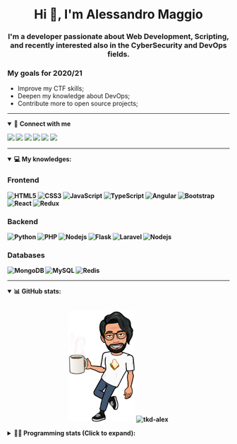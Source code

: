 <h1 align="center">Hi 👋, I'm Alessandro Maggio</h1>
<h3 align="center">I'm a developer passionate about Web Development, Scripting, and recently interested also in the CyberSecurity and DevOps fields.</h3>

### My goals for 2020/21
- Improve my CTF skills;
- Deepen my knowledge about DevOps;
- Contribute more to open source projects;

____

<details open>
<summary>🤝 <b>Connect with me<b></summary>

<p align = "center">

[<img src="https://img.shields.io/badge/twitter-1DA1F2.svg?&style=for-the-badge&logo=twitter&logoColor=white" />](https://twitter.com/TkdAxel)
[<img src ="https://img.shields.io/badge/portfolio-web-%23.svg?&style=for-the-badge&logo=&logoColor=white%22">](https://alessandromaggio.it/)
[<img src ="https://img.shields.io/badge/Telegram-1ca0f1.svg?&style=for-the-badge&logo=Telegram&logoColor=white%22&link=https://t.me/TkdAlex">](https://t.me/TkdAlex/)
[<img src="https://img.shields.io/badge/gmail-c14438.svg?&style=for-the-badge&logo=Gmail&logoColor=white&link=mailto:alex.tkd.alex@gmail.com"/>](mailto:alex.tkd.alex@gmail.com)
[<img src="https://img.shields.io/badge/linkedin-0077B5.svg?&style=for-the-badge&logo=linkedin&logoColor=white" />](https://www.linkedin.com/in/aalessandromaggio/)
[<img src = "https://img.shields.io/badge/instagram-E4405F.svg?&style=for-the-badge&logo=instagram&logoColor=white">](https://www.instagram.com/tkd_alex/)
<!--- [![Visits Badge](https://badges.pufler.dev/visits/tkd-alex/tkd-alex?style=for-the-badge&color=blue)](https://github.com/tkd-alex/tkd-alex) -->

</p>

</details>

---

<details open>
<summary>💻 <b>My knowledges</b>: </summary>

### Frontend
![HTML5](https://img.shields.io/badge/-HTML5-E34F26.svg?style=for-the-badge&logo=html5&logoColor=ffffff)
![CSS3](https://img.shields.io/badge/-CSS3-1572B6.svg?style=for-the-badge&logo=css3)
![JavaScript](https://img.shields.io/badge/-JavaScript-282C34?style=for-the-badge&logo=javascript)
![TypeScript](https://img.shields.io/badge/-TypeScript-007ACC?style=for-the-badge&logo=typescript)
![Angular](https://img.shields.io/badge/-Angular-DD0031?style=for-the-badge&logo=angular)
![Bootstrap](https://img.shields.io/badge/-Bootstrap-563D7C.svg?style=for-the-badge&logo=bootstrap)
![React](https://img.shields.io/badge/-React-282C34.svg?style=for-the-badge&logo=react&logoColor=ffffff)
![Redux](https://img.shields.io/badge/-Redux-764ABC.svg?style=for-the-badge&logo=redux)

### Backend
![Python](https://img.shields.io/badge/-Python-3776AB.svg?style=for-the-badge&logo=Python&logoColor=ffffff)
![PHP](https://img.shields.io/badge/-PHP-777BB4.svg?style=for-the-badge&logo=PHP&logoColor=ffffff)
![Nodejs](https://img.shields.io/badge/-Bash-4EAA25.svg?style=for-the-badge&logo=gnu-bash&logoColor=ffffff)
![Flask](https://img.shields.io/badge/-Flask-282C34.svg?style=for-the-badge&logo=flask)
![Laravel](https://img.shields.io/badge/-Laravel-FF2D20.svg?style=for-the-badge&logo=laravel&logoColor=ffffff)
![Nodejs](https://img.shields.io/badge/-Nodejs-339933.svg?style=for-the-badge&logo=Node.js&logoColor=ffffff)

### Databases
![MongoDB](https://img.shields.io/badge/-MongoDB-47A248?style=for-the-badge&logo=mongodb&logoColor=ffffff)
![MySQL](https://img.shields.io/badge/-MySQL-4479A1?style=for-the-badge&logo=mysql&logoColor=ffffff)
![Redis](https://img.shields.io/badge/-Redis-DC382D?style=for-the-badge&logo=Redis&logoColor=ffffff)

</details>

---

<details open>
 <summary>📊 <b>GitHub stats</b>: </summary>

<br>

<p align = "center">
    <img src="https://raw.githubusercontent.com/Tkd-Alex/tkd-alex/master/images/321517cd-ff68-41a7-b0d1-e765680568a7-8b6448d9-c944-4146-b633-adbdd25cb471-v1.png" height="250" />
    <img src="https://github-readme-stats.vercel.app/api?username=tkd-alex&show_icons=true&count_private=true&hide_border=true&line_height=25" alt="tkd-alex">
</p>

</design>

<details>
 <summary>👨‍💻 <b>Programming stats (Click to expand)</b>: </summary>
 
<!--START_SECTION:waka-->
**I'm an Early 🐤** 

```text
🌞 Morning    230 commits    █████░░░░░░░░░░░░░░░░░░░░   20.23% 
🌆 Daytime    456 commits    ██████████░░░░░░░░░░░░░░░   40.11% 
🌃 Evening    416 commits    █████████░░░░░░░░░░░░░░░░   36.59% 
🌙 Night      35 commits     ░░░░░░░░░░░░░░░░░░░░░░░░░   3.08%

```
📅 **I'm Most Productive on Wednesday** 

```text
Monday       167 commits    ███░░░░░░░░░░░░░░░░░░░░░░   14.69% 
Tuesday      194 commits    ████░░░░░░░░░░░░░░░░░░░░░   17.06% 
Wednesday    223 commits    █████░░░░░░░░░░░░░░░░░░░░   19.61% 
Thursday     162 commits    ███░░░░░░░░░░░░░░░░░░░░░░   14.25% 
Friday       193 commits    ████░░░░░░░░░░░░░░░░░░░░░   16.97% 
Saturday     87 commits     ██░░░░░░░░░░░░░░░░░░░░░░░   7.65% 
Sunday       111 commits    ██░░░░░░░░░░░░░░░░░░░░░░░   9.76%

```


📊 **This Week I Spent My Time On** 

```text
⌚︎ Time Zone: Europe/Rome

💬 Programming Languages: 
Python                   17 hrs 59 mins      █████████░░░░░░░░░░░░░░░░   36.66% 
Kotlin                   16 hrs 15 mins      ████████░░░░░░░░░░░░░░░░░   33.15% 
Go                       7 hrs 26 mins       ███░░░░░░░░░░░░░░░░░░░░░░   15.18% 
XML                      3 hrs 28 mins       █░░░░░░░░░░░░░░░░░░░░░░░░   7.08% 
JavaScript               1 hr 8 mins         ░░░░░░░░░░░░░░░░░░░░░░░░░   2.33%

🔥 Editors: 
Android Studio           20 hrs 43 mins      ██████████░░░░░░░░░░░░░░░   42.26% 
Sublime Text             16 hrs 29 mins      ████████░░░░░░░░░░░░░░░░░   33.64% 
VS Code                  11 hrs 49 mins      ██████░░░░░░░░░░░░░░░░░░░   24.1%

🐱‍💻 Projects: 
Search Utility           20 hrs 33 mins      ██████████░░░░░░░░░░░░░░░   41.91% 
1-CycleTLS               5 hrs 22 mins       ██░░░░░░░░░░░░░░░░░░░░░░░   10.94% 
Fuck-Package             4 hrs 57 mins       ██░░░░░░░░░░░░░░░░░░░░░░░   10.11% 
CycleTLSForKechinator    4 hrs 37 mins       ██░░░░░░░░░░░░░░░░░░░░░░░   9.41% 
COPenaghenAIO            4 hrs 22 mins       ██░░░░░░░░░░░░░░░░░░░░░░░   8.9%

💻 Operating System: 
Linux                    49 hrs 2 mins       █████████████████████████   100.0%

```

**I Mostly Code in Python** 

```text
Python                   29 repos            █████████░░░░░░░░░░░░░░░░   39.19% 
JavaScript               12 repos            ████░░░░░░░░░░░░░░░░░░░░░   16.22% 
PHP                      5 repos             █░░░░░░░░░░░░░░░░░░░░░░░░   6.76% 
HTML                     5 repos             █░░░░░░░░░░░░░░░░░░░░░░░░   6.76% 
CSS                      5 repos             █░░░░░░░░░░░░░░░░░░░░░░░░   6.76%

```



 Last Updated on 20/01/2022 06:08:23 UTC
<!--END_SECTION:waka-->

</details>
